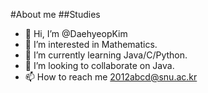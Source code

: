 #About me
##Studies
- 👋 Hi, I’m @DaehyeopKim
- 👀 I’m interested in Mathematics.
- 🌱 I’m currently learning Java/C/Python.
- 💞️ I’m looking to collaborate on Java.
- 📫 How to reach me 2012abcd@snu.ac.kr

<!---
DaehyeopKim/DaehyeopKim is a ✨ special ✨ repository because its `README.md` (this file) appears on your GitHub profile.
You can click the Preview link to take a look at your changes.
--->
